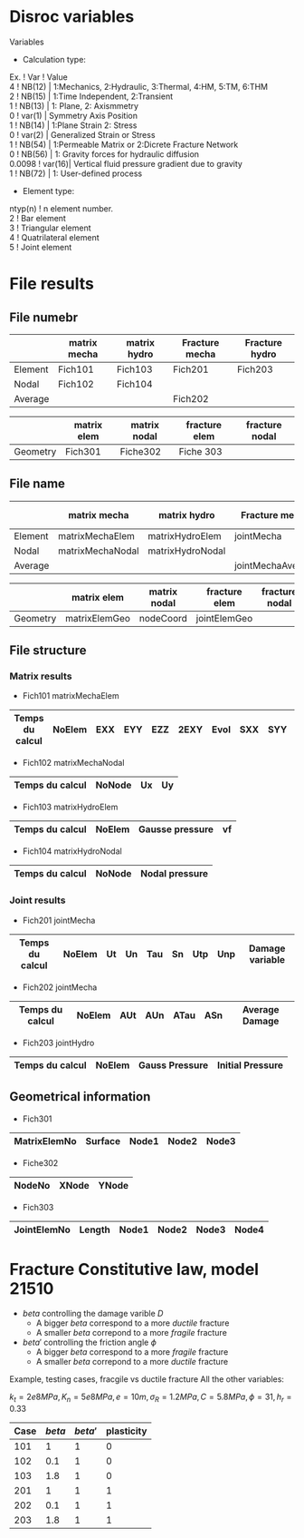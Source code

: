 # Disroc variables
 Variables


- Calculation type: 

Ex.		!  Var   ! Value   
4           ! NB(12) | 1:Mechanics, 2:Hydraulic, 3:Thermal, 4:HM, 5:TM, 6:THM   
2           ! NB(15) | 1:Time Independent, 2:Transient   
1           ! NB(13) | 1: Plane, 2: Axismmetry   
0           ! var(1) | Symmetry Axis Position   
1           ! NB(14) | 1:Plane Strain 2: Stress   
0           ! var(2) | Generalized Strain or Stress   
1           ! NB(54) | 1:Permeable Matrix or 2:Dicrete Fracture Network   
0           ! NB(56) | 1: Gravity forces for hydraulic diffusion   
0.0098      ! var(16)| Vertical fluid pressure gradient due to gravity   
1           ! NB(72) | 1: User-defined process   


- Element type:

ntyp(n)     ! n element number.     
2           ! Bar element    
3           ! Triangular element   
4           ! Quatrilateral element   
5           ! Joint element   

# File results

## File numebr
|         |matrix mecha |matrix hydro | Fracture mecha | Fracture hydro | 
|--       |--           |--           |--              |--              |
|Element  |Fich101      | Fich103     | Fich201        |  Fich203       |
| Nodal   |Fich102      | Fich104     |                |                |
|Average  |             |             | Fich202        |                |



|        | matrix elem | matrix nodal | fracture elem  | fracture nodal |
| ----   |------------ | -----------  |----------------|----------------|
|Geometry|Fich301      |  Fiche302    |   Fiche 303    |                |



## File name
|         |matrix mecha     |matrix hydro      | Fracture mecha    | Fracture hydro | Geometry      |
|--       |--               |--                |--                 |--              | ---           |
|Element  |matrixMechaElem  | matrixHydroElem  | jointMecha        |  jointHydro    | matrixElemGeo |
| Nodal   |matrixMechaNodal | matrixHydroNodal |                   |                | nodeCoord     |
|Average  |                 |                  | jointMechaAverage |                |               |


|        | matrix elem | matrix nodal | fracture elem  | fracture nodal |
| ----   |------------ | -----------  |----------------|----------------|
|Geometry|matrixElemGeo|  nodeCoord   |   jointElemGeo |                |


## File structure

### Matrix results
- Fich101 matrixMechaElem     

| Temps du calcul |NoElem |EXX |EYY|EZZ|2EXY|Evol|SXX|SYY|SZZ|SXZ|meanStress|
|--               |    ---|--  |-- |-- |--  |--  |-- | --|-- |-- |---       |

- Fich102 matrixMechaNodal

|Temps du calcul|NoNode|Ux|Uy|
|---            |--    |--|--|

- Fich103 matrixHydroElem

|Temps du calcul|NoElem|Gausse pressure|vf|
|---            |--    |--|--|

- Fich104 matrixHydroNodal

|Temps du calcul|NoNode|Nodal pressure|
|---            |--    |--            |

### Joint results
- Fich201 jointMecha
  
|Temps du calcul|NoElem|Ut|Un|Tau|Sn|Utp|Unp|Damage variable|
|---            |   -- |--|--|-- |--|-- |-- |--             |


- Fich202 jointMecha
  
|Temps du calcul|NoElem|AUt|AUn|ATau|ASn|Average Damage|
|--             |---   |-- |-- |--  |-- |---           |

- Fich203 jointHydro

|Temps du calcul|NoElem|Gauss Pressure|Initial Pressure|
|--             |--    |--            |--              |

## Geometrical information

- Fich301
  
|MatrixElemNo|Surface|Node1|Node2|Node3|
|--          |--     |--   |--   |--   |

- Fiche302

|NodeNo|XNode|YNode|
|--    |--   |--   |

- Fich303

|JointElemNo|Length|Node1|Node2|Node3|Node4|
|--         |--    |--   |--   |--   |--   |




# Fracture Constitutive law, model 21510

- $beta$ controlling the damage varible $D$
  - A bigger $beta$ correspond to a more *ductile* fracture 
  - A smaller $beta$ correpond to a more *fragile* fracture
- $beta'$ controlling the friction angle $\phi$
  - A bigger $beta$ correspond to a more *fragile* fracture 
  - A smaller $beta$ correpond to a more *ductile* fracture

Example, testing cases, fracgile vs ductile fracture
All the other variables:

$k_t =2e8MPa, K_n=5e8MPa, e=10m,\sigma_R = 1.2MPa, C=5.8MPa, \phi=31,h_r=0.33$

|Case|$beta$|$beta'$|plasticity|
|--- |---   |--     |--        |
|101 | 1    |  1    | 0        |
|102 | 0.1  |  1    | 0        |
|103 | 1.8  |  1    | 0        |
|201 | 1    |  1    | 1        |
|202 | 0.1  |  1    | 1        |
|203 | 1.8  |  1    | 1        |